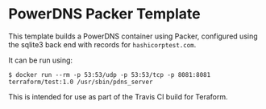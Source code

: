 PowerDNS Packer Template
========================

This template builds a PowerDNS container using Packer, configured using the sqlite3 back end with records for `hashicorptest.com`.

It can be run using:

```shell
$ docker run --rm -p 53:53/udp -p 53:53/tcp -p 8081:8081 terraform/test:1.0 /usr/sbin/pdns_server
```

This is intended for use as part of the Travis CI build for Teraform.
